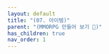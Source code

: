 ```yaml
---
layout: default
title: "(07. 아이템)"
parent: "(MMORPG 만들어 보기 🤩)"
has_children: true
nav_order: 1
---
```



